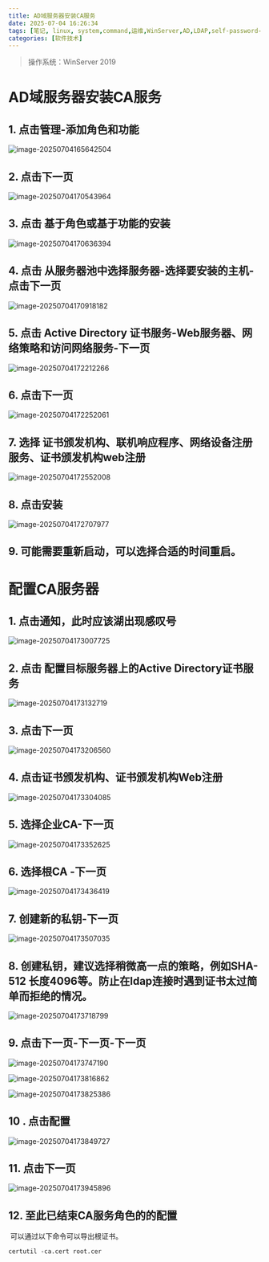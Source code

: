 ```yaml
---
title: AD域服务器安装CA服务
date: 2025-07-04 16:26:34
tags: [笔记, linux, system,command,运维,WinServer,AD,LDAP,self-password-service]
categories: [软件技术]
---
```


> 操作系统：WinServer 2019

# **AD域服务器安装CA服务**

## 1. 点击管理-添加角色和功能

![image-20250704165642504](../images/Linux/运维/AD-CA/image-20250704165642504.png)

## 2. 点击下一页

![image-20250704170543964](../images/Linux/运维/AD-CA/image-20250704170543964.png)

## 3. 点击  基于角色或基于功能的安装

![image-20250704170636394](../images/Linux/运维/AD-CA/image-20250704170636394.png)

## 4. 点击 从服务器池中选择服务器-选择要安装的主机-点击下一页

![image-20250704170918182](../images/Linux/运维/AD-CA/image-20250704170918182.png)

## 5. 点击 Active Directory 证书服务-Web服务器、网络策略和访问网络服务-下一页

![image-20250704172212266](../images/Linux/运维/AD-CA/image-20250704172212266.png)

## 6. 点击下一页

![image-20250704172252061](H:\git_project\RegenBlogs\hexo\blog\source\images\Linux\运维\AD-CA\image-20250704172252061.png)

## 7. 选择 证书颁发机构、联机响应程序、网络设备注册服务、证书颁发机构web注册

![image-20250704172552008](H:\git_project\RegenBlogs\hexo\blog\source\images\Linux\运维\AD-CA\image-20250704172552008.png)

## 8. 点击安装

![image-20250704172707977](../images/Linux/运维/AD-CA/image-20250704172707977.png)

## 9. 可能需要重新启动，可以选择合适的时间重启。



# 配置CA服务器

## 1. 点击通知，此时应该湖出现感叹号

![image-20250704173007725](../images/Linux/运维/AD-CA/image-20250704173007725.png)

## 2. 点击 配置目标服务器上的Active Directory证书服务

![image-20250704173132719](../images/Linux/运维/AD-CA/image-20250704173132719.png)

## 3. 点击下一页

![image-20250704173206560](../images/Linux/运维/AD-CA/image-20250704173206560.png)

## 4. 点击证书颁发机构、证书颁发机构Web注册

![image-20250704173304085](../images/Linux/运维/AD-CA/image-20250704173304085.png)

## 5. 选择企业CA-下一页

![image-20250704173352625](../images/Linux/运维/AD-CA/image-20250704173352625.png)

## 6. 选择根CA -下一页



![image-20250704173436419](C:\Users\Regen\AppData\Roaming\Typora\typora-user-images\image-20250704173436419.png)

## 7. 创建新的私钥-下一页

![image-20250704173507035](../images/Linux/运维/AD-CA/image-20250704173507035.png)

## 8. 创建私钥，建议选择稍微高一点的策略，例如SHA-512  长度4096等。防止在ldap连接时遇到证书太过简单而拒绝的情况。

![image-20250704173718799](../images/Linux/运维/AD-CA/image-20250704173718799.png)

## 9. 点击下一页-下一页-下一页

![image-20250704173747190](../images/Linux/运维/AD-CA/image-20250704173747190.png)

![image-20250704173816862](../images/Linux/运维/AD-CA/image-20250704173816862.png)

![image-20250704173825386](../images/Linux/运维/AD-CA/image-20250704173825386.png)

## 10 . 点击配置

![image-20250704173849727](../images/Linux/运维/AD-CA/image-20250704173849727.png)

## 11. 点击下一页

![image-20250704173945896](../images/Linux/运维/AD-CA/image-20250704173945896.png)

## 12. 至此已结束CA服务角色的的配置

​	可以通过以下命令可以导出根证书。

```
certutil -ca.cert root.cer
```

